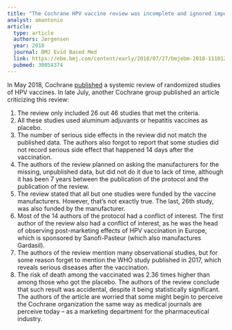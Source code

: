```yaml
---
title: "The Cochrane HPV vaccine review was incomplete and ignored important evidence of bias"
analyst: amantonio
article:
  type: article
  authors: Jørgensen
  year: 2018
  journal: BMJ Evid Based Med
  link: https://ebm.bmj.com/content/early/2018/07/27/bmjebm-2018-111012
  pubmed: 30054374
---
```


In May 2018, Cochrane [published](https://www.ncbi.nlm.nih.gov/pubmed/29740819) a systemic review of randomized studies of HPV vaccines.
In late July, another Cochrane group published an article criticizing this review:
1) The review only included 26 out 46 studies that met the criteria.
2) All these studies used aluminum adjuvants or hepatitis vaccines as placebo.
3) The number of serious side effects in the review did not match the published data. The authors also forgot to report that some studies did not record serious side effect that happened 14 days after the vaccination.
4) The authors of the review planned on asking the manufacturers for the missing, unpublished data, but did not do it due to lack of time, although it has been 7 years between the publication of the protocol and the publication of the review.
5) The review stated that all but one studies were funded by the vaccine manufacturers. However, that’s not exactly true. The last, 26th study, was also funded by the manufacturer.
6) Most of the 14 authors of the protocol had a conflict of interest. The first author of the review also had a conflict of interest, as he was the head of observing post-marketing effects of HPV vaccination in Europe, which is sponsored by Sanofi-Pasteur (which also manufactures Gardasil).
7) The authors of the review mention many observational studies, but for some reason forget to mention the WHO study published in 2017, which reveals serious diseases after the vaccination.
8) The risk of death among the vaccinated was 2.36 times higher than among those who got the placebo. The authors of the review conclude that such result was accidental, despite it being statistically significant.
The authors of the article are worried that some might begin to perceive the Cochrane organization the same way as medical journals are perceive today – as a marketing department for the pharmaceutical industry.
